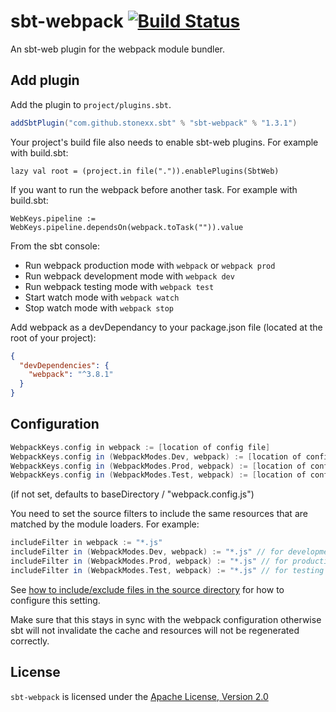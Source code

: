 # sbt-webpack [![Build Status](https://travis-ci.org/stonexx/sbt-webpack.svg?branch=master)](https://travis-ci.org/stonexx/sbt-webpack) 
An sbt-web plugin for the webpack module bundler.

Add plugin
----------

Add the plugin to `project/plugins.sbt`.

```scala
addSbtPlugin("com.github.stonexx.sbt" % "sbt-webpack" % "1.3.1")
```

Your project's build file also needs to enable sbt-web plugins. For example with build.sbt:

    lazy val root = (project.in file(".")).enablePlugins(SbtWeb)

If you want to run the webpack before another task. For example with build.sbt:

    WebKeys.pipeline := WebKeys.pipeline.dependsOn(webpack.toTask("")).value

From the sbt console:

* Run webpack production mode with `webpack` or `webpack prod`
* Run webpack development mode with `webpack dev`
* Run webpack testing mode with `webpack test`
* Start watch mode with `webpack watch`
* Stop watch mode with `webpack stop`

Add webpack as a devDependancy to your package.json file (located at the root of your project):
```json
{
  "devDependencies": {
    "webpack": "^3.8.1"
  }
}
```

Configuration
-------------

```scala
WebpackKeys.config in webpack := [location of config file]
WebpackKeys.config in (WebpackModes.Dev, webpack) := [location of config file for development mode]
WebpackKeys.config in (WebpackModes.Prod, webpack) := [location of config file for production mode]
WebpackKeys.config in (WebpackModes.Test, webpack) := [location of config file for testing mode]
```
(if not set, defaults to baseDirectory / "webpack.config.js")

You need to set the source filters to include the same resources that are matched by the module loaders. For example:
```scala
includeFilter in webpack := "*.js"
includeFilter in (WebpackModes.Dev, webpack) := "*.js" // for development mode
includeFilter in (WebpackModes.Prod, webpack) := "*.js" // for production mode
includeFilter in (WebpackModes.Test, webpack) := "*.js" // for testing mode
```
See [how to include/exclude files in the source directory](http://www.scala-sbt.org/1.0/docs/Howto-Customizing-Paths.html#Include%2Fexclude+files+in+the+source+directory) for how to configure this setting.

Make sure that this stays in sync with the webpack configuration otherwise sbt will not invalidate the cache and resources will not be regenerated correctly.

## License
`sbt-webpack` is licensed under the [Apache License, Version 2.0](https://github.com/stonexx/sbt-webpack/blob/master/LICENSE)
